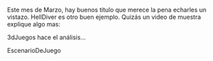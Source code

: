 
Este mes de Marzo, hay buenos título que merece la pena echarles un vistazo. HellDiver es otro buen ejemplo. Quizás un video de muestra explique algo mas:





3dJuegos hace el análisis...










EscenarioDeJuego



